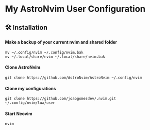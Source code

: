 # My AstroNvim User Configuration

## 🛠️ Installation

#### Make a backup of your current nvim and shared folder

```shell
mv ~/.config/nvim ~/.config/nvim.bak
mv ~/.local/share/nvim ~/.local/share/nvim.bak
```

#### Clone AstroNvim

```shell
git clone https://github.com/AstroNvim/AstroNvim ~/.config/nvim
```

#### Clone my configurations

```shell
git clone https://github.com/joaogomesdev/.nvim.git ~/.config/nvim/lua/user
```

#### Start Neovim

```shell
nvim
```
